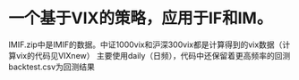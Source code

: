 # 一个基于VIX的策略，应用于IF和IM。
IMIF.zip中是IMIF的数据。中证1000vix和沪深300vix都是计算得到的vix数据（计算vix的代码见VIXnew）
主要使用daily（日频），代码中还保留着更高频率的回测
backtest.csv为回测结果
